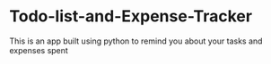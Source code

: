 # Todo-list-and-Expense-Tracker
This is an app built using python to remind you about your tasks and expenses spent 
